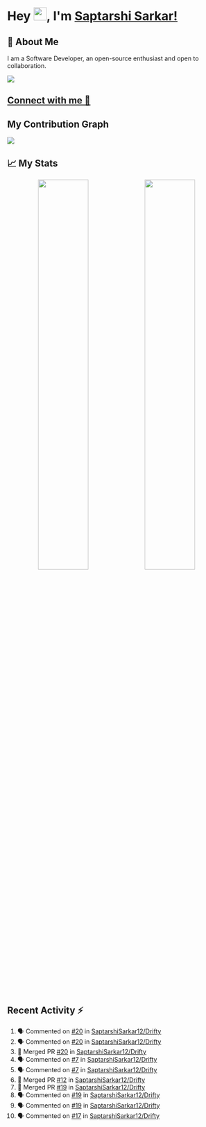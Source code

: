# Hey <img src="https://github.com/TheDudeThatCode/TheDudeThatCode/blob/master/Assets/Hi.gif" width="30">, I'm [Saptarshi Sarkar!](https://bio.link/saptarshi) 

## 🚀 About Me
I am a Software Developer, an open-source enthusiast and open to collaboration.

![](https://visitor-badge.laobi.icu/badge?page_id=saptarshisarkar12.saptarshisarkar12)

## [Connect with me 💬](https://bio.link/saptarshi) 

## My Contribution Graph 
<img src="https://activity-graph.herokuapp.com/graph?username=SaptarshiSarkar12&bg_color=0f2d3d&color=1cadfb&line=1cadfb&point=1cadfb&area=true&hide_border=true">

## 📈 My Stats
<p align="center">	
  <img width="48%" src="https://github-readme-stats.vercel.app/api?username=saptarshisarkar12&show_icons=true&theme=tokyonight" />
  <img width="48%" src="https://github-readme-streak-stats.herokuapp.com/?user=saptarshisarkar12&theme=tokyonight" />
</p>

## Recent Activity :zap:
<!--START_SECTION:activity-->
1. 🗣 Commented on [#20](https://github.com/SaptarshiSarkar12/Drifty/issues/20) in [SaptarshiSarkar12/Drifty](https://github.com/SaptarshiSarkar12/Drifty)
2. 🗣 Commented on [#20](https://github.com/SaptarshiSarkar12/Drifty/issues/20) in [SaptarshiSarkar12/Drifty](https://github.com/SaptarshiSarkar12/Drifty)
3. 🎉 Merged PR [#20](https://github.com/SaptarshiSarkar12/Drifty/pull/20) in [SaptarshiSarkar12/Drifty](https://github.com/SaptarshiSarkar12/Drifty)
4. 🗣 Commented on [#7](https://github.com/SaptarshiSarkar12/Drifty/issues/7) in [SaptarshiSarkar12/Drifty](https://github.com/SaptarshiSarkar12/Drifty)
5. 🗣 Commented on [#7](https://github.com/SaptarshiSarkar12/Drifty/issues/7) in [SaptarshiSarkar12/Drifty](https://github.com/SaptarshiSarkar12/Drifty)
6. 🎉 Merged PR [#12](https://github.com/SaptarshiSarkar12/Drifty/pull/12) in [SaptarshiSarkar12/Drifty](https://github.com/SaptarshiSarkar12/Drifty)
7. 🎉 Merged PR [#19](https://github.com/SaptarshiSarkar12/Drifty/pull/19) in [SaptarshiSarkar12/Drifty](https://github.com/SaptarshiSarkar12/Drifty)
8. 🗣 Commented on [#19](https://github.com/SaptarshiSarkar12/Drifty/issues/19) in [SaptarshiSarkar12/Drifty](https://github.com/SaptarshiSarkar12/Drifty)
9. 🗣 Commented on [#19](https://github.com/SaptarshiSarkar12/Drifty/issues/19) in [SaptarshiSarkar12/Drifty](https://github.com/SaptarshiSarkar12/Drifty)
10. 🗣 Commented on [#17](https://github.com/SaptarshiSarkar12/Drifty/issues/17) in [SaptarshiSarkar12/Drifty](https://github.com/SaptarshiSarkar12/Drifty)
<!--END_SECTION:activity-->
